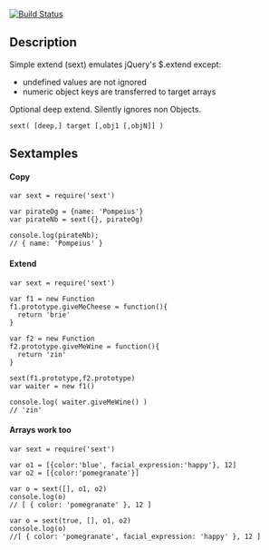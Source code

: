 
[![Build Status](https://secure.travis-ci.org/fluffybunnies/sext.png)](http://travis-ci.org/fluffybunnies/sext)

## Description

Simple extend (sext) emulates jQuery's $.extend except:
- undefined values are not ignored
- numeric object keys are transferred to target arrays

Optional deep extend. Silently ignores non Objects.

```
sext( [deep,] target [,obj1 [,objN]] )
```

## Sextamples

#### Copy
```
var sext = require('sext')

var pirateOg = {name: 'Pompeius'}
var pirateNb = sext({}, pirateOg)

console.log(pirateNb);
// { name: 'Pompeius' }
```

#### Extend
```
var sext = require('sext')

var f1 = new Function
f1.prototype.giveMeCheese = function(){
  return 'brie'
}

var f2 = new Function
f2.prototype.giveMeWine = function(){
  return 'zin'
}

sext(f1.prototype,f2.prototype)
var waiter = new f1()

console.log( waiter.giveMeWine() )
// 'zin'
```

#### Arrays work too
```
var sext = require('sext')

var o1 = [{color:'blue', facial_expression:'happy'}, 12]
var o2 = [{color:'pomegranate'}]

var o = sext([], o1, o2)
console.log(o)
// [ { color: 'pomegranate' }, 12 ]

var o = sext(true, [], o1, o2)
console.log(o)
//[ { color: 'pomegranate', facial_expression: 'happy' }, 12 ]
```